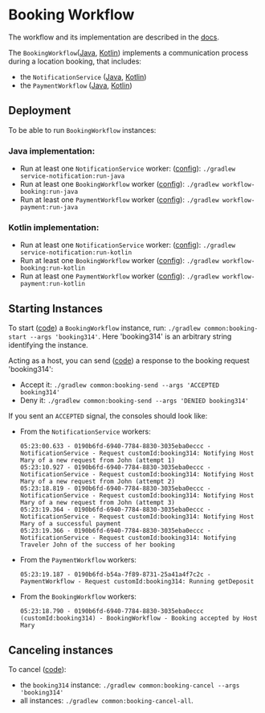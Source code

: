 # Booking Workflow

The workflow and its implementation are described in the [docs](https://docs.infinitic.io/docs/introduction/examples#location-booking).

The `BookingWorkflow`([Java](./workflow-booking/src/main/java/com/acme/workflows/booking/java/BookingWorkflowImpl.java), [Kotlin](./workflow-booking/src/main/kotlin/com/acme/workflows/booking/kotlin/BookingWorkflowImpl.kt))
implements a communication process during a location booking, that includes:

- the `NotificationService` ([Java](./service-notification/src/main/java/com/acme/services/notification/java/NotificationServiceImpl.java), [Kotlin](./service-notification/src/main/kotlin/com/acme/services/notification/kotlin/NotificationServiceImpl.kt))
- the `PaymentWorkflow` ([Java](./workflow-payment/src/main/java/com/acme/workflows/payment/java/PaymentWorkflowImpl.java), [Kotlin](./workflow-payment/src/main/kotlin/com/acme/workflows/payment/kotlin/PaymentWorkflowImpl.kt))

## Deployment

To be able to run `BookingWorkflow` instances:

### Java implementation:

- Run at least one `NotificationService` worker: ([config](./service-notification/src/main/resources/java/worker.yml)): `./gradlew service-notification:run-java`
- Run at least one `BookingWorkflow` worker ([config](./workflow-booking/src/main/resources/java/worker.yml)): `./gradlew workflow-booking:run-java`
- Run at least one `PaymentWorkflow` worker ([config](./workflow-payment/src/main/resources/java/worker.yml)): `./gradlew workflow-payment:run-java`

### Kotlin implementation:

- Run at least one `NotificationService` worker: ([config](./service-notification/src/main/resources/kotlin/worker.yml)): `./gradlew service-notification:run-kotlin`
- Run at least one `BookingWorkflow` worker ([config](./workflow-booking/src/main/resources/kotlin/worker.yml)): `./gradlew workflow-booking:run-kotlin`
- Run at least one `PaymentWorkflow` worker ([config](./workflow-payment/src/main/resources/kotlin/worker.yml)): `./gradlew workflow-payment:run-kotlin`
  
## Starting Instances

To start ([code](./common/src/test/java/com/acme/clients/booking/Start.java)) a `BookingWorkflow` instance, run:  `./gradlew common:booking-start --args 'booking314'`.
Here 'booking314' is an arbitrary string identifying the instance.

Acting as a host, you can send ([code](./common/src/test/java/com/acme/clients/booking/Send.java))
a response to the booking request 'booking314':

- Accept it: `./gradlew common:booking-send --args 'ACCEPTED booking314'`
- Deny it: `./gradlew common:booking-send --args 'DENIED booking314'`

If you sent an `ACCEPTED` signal, the consoles should look like:

- From the `NotificationService` workers:

  ```
  05:23:00.633 - 0190b6fd-6940-7784-8830-3035eba0eccc - NotificationService - Request customId:booking314: Notifying Host Mary of a new request from John (attempt 1)
  05:23:10.927 - 0190b6fd-6940-7784-8830-3035eba0eccc - NotificationService - Request customId:booking314: Notifying Host Mary of a new request from John (attempt 2)
  05:23:18.819 - 0190b6fd-6940-7784-8830-3035eba0eccc - NotificationService - Request customId:booking314: Notifying Host Mary of a new request from John (attempt 3)
  05:23:19.364 - 0190b6fd-6940-7784-8830-3035eba0eccc - NotificationService - Request customId:booking314: Notifying Host Mary of a successful payment
  05:23:19.366 - 0190b6fd-6940-7784-8830-3035eba0eccc - NotificationService - Request customId:booking314: Notifying Traveler John of the success of her booking
  ```

- From the `PaymentWorkflow` workers:

  ```
  05:23:19.187 - 0190b6fd-b54a-7f89-8731-25a41a4f7c2c - PaymentWorkflow - Request customId:booking314: Running getDeposit
  ```

- From the `BookingWorkflow` workers:

  ```
  05:23:18.790 - 0190b6fd-6940-7784-8830-3035eba0eccc (customId:booking314) - BookingWorkflow - Booking accepted by Host Mary
  ```

## Canceling instances

To cancel ([code](./common/src/test/java/com/acme/clients/booking/Cancel.java)):

- the `booking314` instance: `./gradlew common:booking-cancel --args 'booking314'`
- all instances: `./gradlew common:booking-cancel-all`.